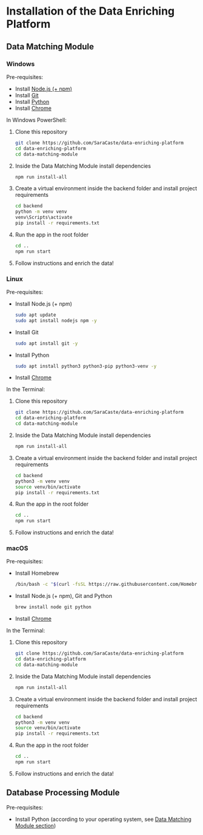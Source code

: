 # Installation of the Data Enriching Platform

## Data Matching Module

### Windows
Pre-requisites:
  - Install [Node.js (+ npm)](https://nodejs.org/en/download)
  - Install [Git](https://git-scm.com/downloads/win)
  - Install [Python](https://www.python.org/downloads/)
  - Install [Chrome](https://www.google.com/chrome/)
    
In Windows PowerShell:  

1. Clone this repository
   ```sh
   git clone https://github.com/SaraCaste/data-enriching-platform
   cd data-enriching-platform
   cd data-matching-module
   ```
2. Inside the Data Matching Module install dependencies
   ```sh
   npm run install-all
   ```
3. Create a virtual environment inside the backend folder and install project requirements
   ```sh
   cd backend
   python -m venv venv
   venv\Scripts\activate
   pip install -r requirements.txt
   ```
4. Run the app in the root folder
   ```sh
   cd ..
   npm run start
   ```
5. Follow instructions and enrich the data!

### Linux 
Pre-requisites:
  - Install Node.js (+ npm)
    ```sh
    sudo apt update
    sudo apt install nodejs npm -y
    ```
  - Install Git
    ```sh
    sudo apt install git -y
    ```
  - Install Python
    ```sh
    sudo apt install python3 python3-pip python3-venv -y
    ```
  - Install [Chrome](https://www.google.com/chrome/)

In the Terminal:  

1. Clone this repository
   ```sh
   git clone https://github.com/SaraCaste/data-enriching-platform
   cd data-enriching-platform
   cd data-matching-module
   ```
2. Inside the Data Matching Module install dependencies
   ```sh
   npm run install-all
   ```
3. Create a virtual environment inside the backend folder and install project requirements
   ```sh
   cd backend
   python3 -m venv venv
   source venv/bin/activate
   pip install -r requirements.txt
   ```
4. Run the app in the root folder
   ```sh
   cd ..
   npm run start
   ```
5. Follow instructions and enrich the data!

### macOS 
Pre-requisites:
  - Install Homebrew
    ```sh
    /bin/bash -c "$(curl -fsSL https://raw.githubusercontent.com/Homebrew/install/HEAD/install.sh)"
    ```
  - Install Node.js (+ npm), Git and Python
    ```sh
    brew install node git python
    ```
  - Install [Chrome](https://www.google.com/chrome/)

In the Terminal:  

1. Clone this repository
   ```sh
   git clone https://github.com/SaraCaste/data-enriching-platform
   cd data-enriching-platform
   cd data-matching-module
   ```
2. Inside the Data Matching Module install dependencies
   ```sh
   npm run install-all
   ```
3. Create a virtual environment inside the backend folder and install project requirements
   ```sh
   cd backend
   python3 -m venv venv
   source venv/bin/activate
   pip install -r requirements.txt
   ```
4. Run the app in the root folder
   ```sh
   cd ..
   npm run start
   ```
5. Follow instructions and enrich the data!

## Database Processing Module
Pre-requisites:
  - Install Python (according to your operating system, see [Data Matching Module section]((https://github.com/SaraCaste/data-enriching-platform/edit/main/README.md#data-matching-module)))










